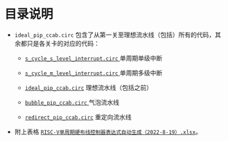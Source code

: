 # 目录说明

+ `ideal_pip_ccab.circ` 包含了从第一关至理想流水线（包括）所有的代码，其余都只是各关卡的对应的代码：
  
  + [`s_cycle_s_level_interrupt.circ` ](./s_cycle_s_level_interrupt.circ) 单周期单级中断
  
  + [`s_cycle_m_level_interrupt.circ` ](./s_cycle_m_level_interrupt.circ) 单周期多级中断
  
  + [`ideal_pip_ccab.circ`](./ideal_pip_ccab.circ)  理想流水线（包括之前）
  
  + [`bubble_pip_ccab.circ` ](./bubble_pip_ccab.circ) 气泡流水线
  
  + [`redirect_pip_ccab.circ`](./redirect_pip_ccab.circ)  重定向流水线

+ 附上表格 [`RISC-V单周期硬布线控制器表达式自动生成（2022-8-19）.xlsx`](./RISC-V单周期硬布线控制器表达式自动生成（2022-8-19）.xlsx)。
